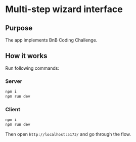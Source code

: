 # Multi-step wizard interface

## Purpose

The app implements BnB Coding Challenge.

## How it works

Run following commands:

### Server
```sh
npm i
npm run dev
```

### Client
```sh
npm i
npm run dev
```

Then open `http://localhost:5173/` and go through the flow.

